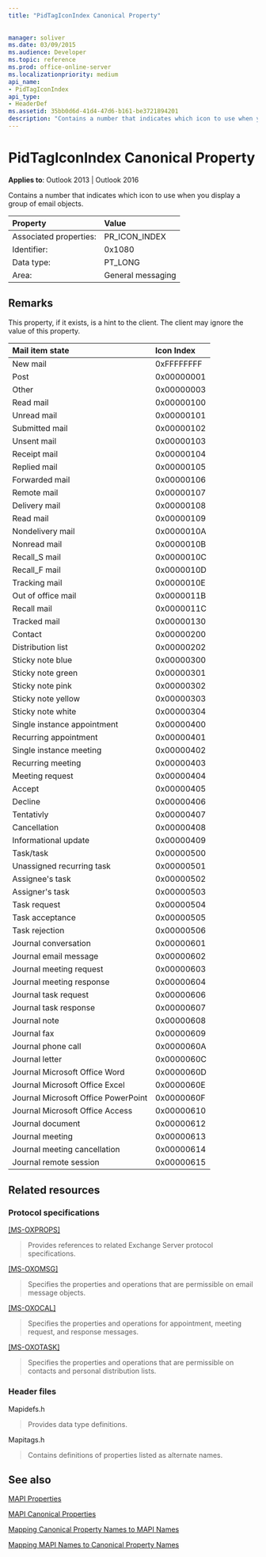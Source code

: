 ```yaml
---
title: "PidTagIconIndex Canonical Property"
 
 
manager: soliver
ms.date: 03/09/2015
ms.audience: Developer
ms.topic: reference
ms.prod: office-online-server
ms.localizationpriority: medium
api_name:
- PidTagIconIndex
api_type:
- HeaderDef
ms.assetid: 35bb0d6d-41d4-47d6-b161-be3721894201
description: "Contains a number that indicates which icon to use when you display a group of email objects."
---
```


# PidTagIconIndex Canonical Property

  
  
**Applies to**: Outlook 2013 | Outlook 2016 
  
Contains a number that indicates which icon to use when you display a group of email objects.
  
|Property |Value |
|:-----|:-----|
|Associated properties:  <br/> |PR_ICON_INDEX  <br/> |
|Identifier:  <br/> |0x1080  <br/> |
|Data type:  <br/> |PT_LONG  <br/> |
|Area:  <br/> |General messaging  <br/> |
   
## Remarks

This property, if it exists, is a hint to the client. The client may ignore the value of this property. 
  
|**Mail item state**|**Icon Index**|
|:-----|:-----|
|New mail  <br/> |0xFFFFFFFF  <br/> |
|Post  <br/> |0x00000001  <br/> |
|Other  <br/> |0x00000003  <br/> |
|Read mail  <br/> |0x00000100  <br/> |
|Unread mail  <br/> |0x00000101  <br/> |
|Submitted mail  <br/> |0x00000102  <br/> |
|Unsent mail  <br/> |0x00000103  <br/> |
|Receipt mail  <br/> |0x00000104  <br/> |
|Replied mail  <br/> |0x00000105  <br/> |
|Forwarded mail  <br/> |0x00000106  <br/> |
|Remote mail  <br/> |0x00000107  <br/> |
|Delivery mail  <br/> |0x00000108  <br/> |
|Read mail  <br/> |0x00000109  <br/> |
|Nondelivery mail  <br/> |0x0000010A  <br/> |
|Nonread mail  <br/> |0x0000010B  <br/> |
|Recall_S mail  <br/> |0x0000010C  <br/> |
|Recall_F mail  <br/> |0x0000010D  <br/> |
|Tracking mail  <br/> |0x0000010E  <br/> |
|Out of office mail  <br/> |0x0000011B  <br/> |
|Recall mail  <br/> |0x0000011C  <br/> |
|Tracked mail  <br/> |0x00000130  <br/> |
|Contact  <br/> |0x00000200  <br/> |
|Distribution list  <br/> |0x00000202  <br/> |
|Sticky note blue  <br/> |0x00000300  <br/> |
|Sticky note green  <br/> |0x00000301  <br/> |
|Sticky note pink  <br/> |0x00000302  <br/> |
|Sticky note yellow  <br/> |0x00000303  <br/> |
|Sticky note white  <br/> |0x00000304  <br/> |
|Single instance appointment  <br/> |0x00000400  <br/> |
|Recurring appointment  <br/> |0x00000401  <br/> |
|Single instance meeting  <br/> |0x00000402  <br/> |
|Recurring meeting  <br/> |0x00000403  <br/> |
|Meeting request  <br/> |0x00000404  <br/> |
|Accept  <br/> |0x00000405  <br/> |
|Decline  <br/> |0x00000406  <br/> |
|Tentativly  <br/> |0x00000407  <br/> |
|Cancellation  <br/> |0x00000408  <br/> |
|Informational update  <br/> |0x00000409  <br/> |
|Task/task  <br/> |0x00000500  <br/> |
|Unassigned recurring task  <br/> |0x00000501  <br/> |
|Assignee's task  <br/> |0x00000502  <br/> |
|Assigner's task  <br/> |0x00000503  <br/> |
|Task request  <br/> |0x00000504  <br/> |
|Task acceptance  <br/> |0x00000505  <br/> |
|Task rejection  <br/> |0x00000506  <br/> |
|Journal conversation  <br/> |0x00000601  <br/> |
|Journal email message  <br/> |0x00000602  <br/> |
|Journal meeting request  <br/> |0x00000603  <br/> |
|Journal meeting response  <br/> |0x00000604  <br/> |
|Journal task request  <br/> |0x00000606  <br/> |
|Journal task response  <br/> |0x00000607  <br/> |
|Journal note  <br/> |0x00000608  <br/> |
|Journal fax  <br/> |0x00000609  <br/> |
|Journal phone call  <br/> |0x0000060A  <br/> |
|Journal letter  <br/> |0x0000060C  <br/> |
|Journal Microsoft Office Word  <br/> |0x0000060D  <br/> |
|Journal Microsoft Office Excel  <br/> |0x0000060E  <br/> |
|Journal Microsoft Office PowerPoint  <br/> |0x0000060F  <br/> |
|Journal Microsoft Office Access  <br/> |0x00000610  <br/> |
|Journal document  <br/> |0x00000612  <br/> |
|Journal meeting  <br/> |0x00000613  <br/> |
|Journal meeting cancellation  <br/> |0x00000614  <br/> |
|Journal remote session  <br/> |0x00000615  <br/> |
   
## Related resources

### Protocol specifications

[[MS-OXPROPS]](https://msdn.microsoft.com/library/f6ab1613-aefe-447d-a49c-18217230b148%28Office.15%29.aspx)
  
> Provides references to related Exchange Server protocol specifications.
    
[[MS-OXOMSG]](https://msdn.microsoft.com/library/daa9120f-f325-4afb-a738-28f91049ab3c%28Office.15%29.aspx)
  
> Specifies the properties and operations that are permissible on email message objects.
    
[[MS-OXOCAL]](https://msdn.microsoft.com/library/09861fde-c8e4-4028-9346-e7c214cfdba1%28Office.15%29.aspx)
  
> Specifies the properties and operations for appointment, meeting request, and response messages.
    
[[MS-OXOTASK]](https://msdn.microsoft.com/library/55600ec0-6195-4730-8436-59c7931ef27e%28Office.15%29.aspx)
  
> Specifies the properties and operations that are permissible on contacts and personal distribution lists.
    
### Header files

Mapidefs.h
  
> Provides data type definitions.
    
Mapitags.h
  
> Contains definitions of properties listed as alternate names.
    
## See also



[MAPI Properties](mapi-properties.md)
  
[MAPI Canonical Properties](mapi-canonical-properties.md)
  
[Mapping Canonical Property Names to MAPI Names](mapping-canonical-property-names-to-mapi-names.md)
  
[Mapping MAPI Names to Canonical Property Names](mapping-mapi-names-to-canonical-property-names.md)


